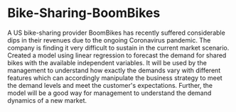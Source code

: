 # Bike-Sharing-BoomBikes
A US bike-sharing provider BoomBikes has recently suffered considerable dips in their revenues due to the ongoing Coronavirus pandemic. The company is finding it very difficult to sustain in the current market scenario. Created a model using linear regression to forecast the demand for shared bikes with the available independent variables. It will be used by the management to understand how exactly the demands vary with different features which can accordingly manipulate the business strategy to meet the demand levels and meet the customer's expectations. Further, the model will be a good way for management to understand the demand dynamics of a new market.
